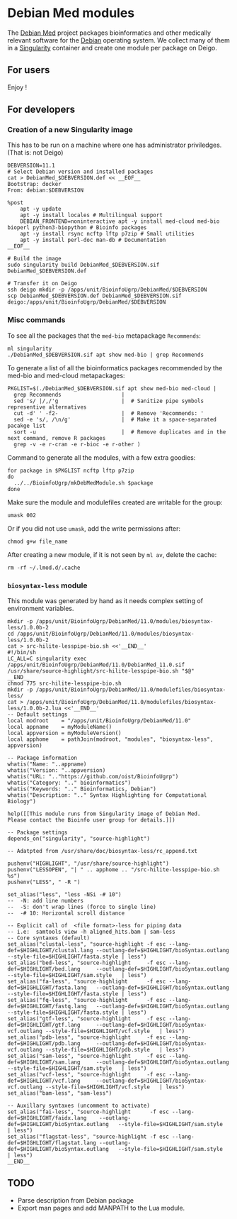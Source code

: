 Debian Med modules
==================

The [Debian Med](https://www.debian.org/devel/debian-med/) project packages
bioinformatics and other medically relevant software for the
[Debian](https://www.debian.org/intro/about) operating system.  We collect
many of them in a [Singularity](https://sylabs.io/) container and create one
module per package on Deigo.

For users
---------

Enjoy !


For developers
--------------

### Creation of a new Singularity image

This has to be run on a machine where one has administrator priviledges.
(That is: not Deigo)

```
DEBVERSION=11.1
# Select Debian version and installed packages
cat > DebianMed_$DEBVERSION.def << __EOF__
Bootstrap: docker
From: debian:$DEBVERSION

%post
    apt -y update
    apt -y install locales # Multilingual support
    DEBIAN_FRONTEND=noninteractive apt -y install med-cloud med-bio bioperl python3-biopython # Bioinfo packages
    apt -y install rsync ncftp lftp p7zip # Small utilities
    apt -y install perl-doc man-db # Documentation
__EOF__

# Build the image
sudo singularity build DebianMed_$DEBVERSION.sif DebianMed_$DEBVERSION.def

# Transfer it on Deigo
ssh deigo mkdir -p /apps/unit/BioinfoUgrp/DebianMed/$DEBVERSION
scp DebianMed_$DEBVERSION.def DebianMed_$DEBVERSION.sif deigo:/apps/unit/BioinfoUgrp/DebianMed/$DEBVERSION
```

### Misc commands

To see all the packages that the `med-bio` metapackage `Recommends`:

```
ml singularity
./DebianMed_$DEBVERSION.sif apt show med-bio | grep Recommends
```

To generate a list of all the bioinformatics packages recommended by the med-bio and med-cloud metapackages:

```
PKGLIST=$(./DebianMed_$DEBVERSION.sif apt show med-bio med-cloud |
  grep Recommends                   | 
  sed 's/ |/,/'g                    |  # Sanitize pipe symbols representive alternatives
  cut -d' ' -f2-                    |  # Remove 'Recommends: '
  sed -e 's/, /\n/g'                |  # Make it a space-separated pacakge list 
  sort -u                           |  # Remove duplicates and in the next command, remove R packages
  grep -v -e r-cran -e r-bioc -e r-other )
```

Command to generate all the modules, with a few extra goodies:

```
for package in $PKGLIST ncftp lftp p7zip
do
  ../../BioinfoUgrp/mkDebMedModule.sh $package
done
```

Make sure the module and modulefiles created are writable for the group:

```
umask 002
```

Or if you did not use `umask`, add the write permissions after:

```
chmod g+w file_name
```

After creating a new module, if it is not seen by `ml av`, delete the cache:

```
rm -rf ~/.lmod.d/.cache
```

### `biosyntax-less` module

This module was generated by hand as it needs complex setting of environment variables.

```
mkdir -p /apps/unit/BioinfoUgrp/DebianMed/11.0/modules/biosyntax-less/1.0.0b-2
cd /apps/unit/BioinfoUgrp/DebianMed/11.0/modules/biosyntax-less/1.0.0b-2
cat > src-hilite-lesspipe-bio.sh <<'__END__'
#!/bin/sh
LC_ALL=C singularity exec /apps/unit/BioinfoUgrp/DebianMed/11.0/DebianMed_11.0.sif /usr/share/source-highlight/src-hilite-lesspipe-bio.sh "$@" 
__END__
chmod 775 src-hilite-lesspipe-bio.sh
mkdir -p /apps/unit/BioinfoUgrp/DebianMed/11.0/modulefiles/biosyntax-less/
cat > /apps/unit/BioinfoUgrp/DebianMed/11.0/modulefiles/biosyntax-less/1.0.0b-2.lua <<'__END__'
-- Default settings
local modroot    = "/apps/unit/BioinfoUgrp/DebianMed/11.0"
local appname    = myModuleName()
local appversion = myModuleVersion()
local apphome    = pathJoin(modroot, "modules", "biosyntax-less", appversion)

-- Package information
whatis("Name: "..appname)
whatis("Version: "..appversion)
whatis("URL: ".."https://github.com/oist/BioinfoUgrp")
whatis("Category: ".." bioinformatics")
whatis("Keywords: ".." Bioinformatics, Debian")
whatis("Description: ".." Syntax Highlighting for Computational Biology")

help([[This module runs from Singularity image of Debian Med.
Please contact the Bioinfo user group for details.]])

-- Package settings
depends_on("singularity", "source-highlight")

-- Adatpted from /usr/share/doc/biosyntax-less/rc_append.txt

pushenv("HIGHLIGHT", "/usr/share/source-highlight")
pushenv("LESSOPEN", "| " .. apphome .. "/src-hilite-lesspipe-bio.sh %s")
pushenv("LESS", " -R ")

set_alias("less", "less -NSi -# 10")
--  -N: add line numbers
--  -S: don't wrap lines (force to single line)
--  -# 10: Horizontal scroll distance

-- Explicit call of  <file format>-less for piping data
-- i.e:  samtools view -h aligned_hits.bam | sam-less
-- Core syntaxes (default)
set_alias("clustal-less", "source-highlight -f esc --lang-def=$HIGHLIGHT/clustal.lang --outlang-def=$HIGHLIGHT/bioSyntax.outlang     --style-file=$HIGHLIGHT/fasta.style | less")
set_alias("bed-less", "source-highlight     -f esc --lang-def=$HIGHLIGHT/bed.lang     --outlang-def=$HIGHLIGHT/bioSyntax.outlang     --style-file=$HIGHLIGHT/sam.style   | less")
set_alias("fa-less", "source-highlight      -f esc --lang-def=$HIGHLIGHT/fasta.lang   --outlang-def=$HIGHLIGHT/bioSyntax.outlang     --style-file=$HIGHLIGHT/fasta.style | less")
set_alias("fq-less", "source-highlight      -f esc --lang-def=$HIGHLIGHT/fastq.lang   --outlang-def=$HIGHLIGHT/bioSyntax.outlang     --style-file=$HIGHLIGHT/fasta.style | less")
set_alias("gtf-less", "source-highlight     -f esc --lang-def=$HIGHLIGHT/gtf.lang     --outlang-def=$HIGHLIGHT/bioSyntax-vcf.outlang --style-file=$HIGHLIGHT/vcf.style   | less")
set_alias("pdb-less", "source-highlight     -f esc --lang-def=$HIGHLIGHT/pdb.lang     --outlang-def=$HIGHLIGHT/bioSyntax-vcf.outlang --style-file=$HIGHLIGHT/pdb.style   | less")
set_alias("sam-less", "source-highlight     -f esc --lang-def=$HIGHLIGHT/sam.lang     --outlang-def=$HIGHLIGHT/bioSyntax.outlang     --style-file=$HIGHLIGHT/sam.style   | less")
set_alias("vcf-less", "source-highlight     -f esc --lang-def=$HIGHLIGHT/vcf.lang     --outlang-def=$HIGHLIGHT/bioSyntax-vcf.outlang --style-file=$HIGHLIGHT/vcf.style   | less")
set_alias("bam-less", "sam-less")

-- Auxillary syntaxes (uncomment to activate)
set_alias("fai-less", "source-highlight      -f esc --lang-def=$HIGHLIGHT/faidx.lang    --outlang-def=$HIGHLIGHT/bioSyntax.outlang   --style-file=$HIGHLIGHT/sam.style   | less")
set_alias("flagstat-less", "source-highlight -f esc --lang-def=$HIGHLIGHT/flagstat.lang --outlang-def=$HIGHLIGHT/bioSyntax.outlang   --style-file=$HIGHLIGHT/sam.style   | less")
__END__
```

## TODO

 - Parse description from Debian package
 - Export man pages and add MANPATH to the Lua module.
